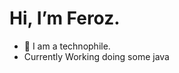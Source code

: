    # Hi, I’m Feroz.
- 🌱 I am a technophile.
- Currently Working doing some java


<!---
fsmutimeer/fsmutimeer is a ✨ special ✨ repository because its `README.md` (this file) appears on your GitHub profile.
You can click the Preview link to take a look at your changes.
--->
